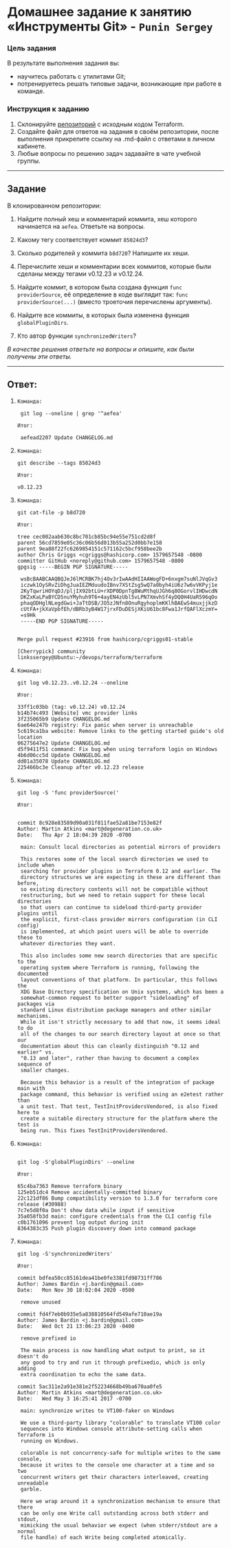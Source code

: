 # Домашнее задание к занятию «Инструменты Git» - `Punin Sergey`

### Цель задания

В результате выполнения задания вы:

* научитесь работать с утилитами Git;
* потренируетесь решать типовые задачи, возникающие при работе в команде. 

### Инструкция к заданию

1. Склонируйте [репозиторий](https://github.com/hashicorp/terraform) с исходным кодом Terraform.
2. Создайте файл для ответов на задания в своём репозитории, после выполнения прикрепите ссылку на .md-файл с ответами в личном кабинете.
3. Любые вопросы по решению задач задавайте в чате учебной группы.

------

## Задание

В клонированном репозитории:

1. Найдите полный хеш и комментарий коммита, хеш которого начинается на `aefea`.
Ответьте на вопросы.

2. Какому тегу соответствует коммит `85024d3`?
3. Сколько родителей у коммита `b8d720`? Напишите их хеши.
4. Перечислите хеши и комментарии всех коммитов, которые были сделаны между тегами  v0.12.23 и v0.12.24.
5. Найдите коммит, в котором была создана функция `func providerSource`, её определение в коде выглядит так: `func providerSource(...)` (вместо троеточия перечислены аргументы).
6. Найдите все коммиты, в которых была изменена функция `globalPluginDirs`.
7. Кто автор функции `synchronizedWriters`? 

*В качестве решения ответьте на вопросы и опишите, как были получены эти ответы.*

---

## Ответ:
1. `Команда:`
   
   ```
    git log --oneline | grep '^aefea'
   
   ```
   
    `Итог:`
   
   ```
    aefead2207 Update CHANGELOG.md
   
   ```

2. `Команда:`

   ```
   git describe --tags 85024d3
   ```
   
   `Итог:`
   
   ```
   v0.12.23
   
   ```
3. `Команда:`

   ```
   git cat-file -p b8d720

   ```
   
   `Итог:`
   
   ```
   tree cec002aab630c8bc701cb85bc94e55e751cd2d8f
   parent 56cd7859e05c36c06b56d013b55a252d0bb7e158
   parent 9ea88f22fc6269854151c571162c5bcf958bee2b
   author Chris Griggs <cgriggs@hashicorp.com> 1579657548 -0800
   committer GitHub <noreply@github.com> 1579657548 -0800
   gpgsig -----BEGIN PGP SIGNATURE-----

    wsBcBAABCAAQBQJeJ6lMCRBK7hj4Ov3rIwAAdHIIAAWogFD+6nxgm7suNlJVqGv3
    iczwk1OySRvZiDhgJuaIEZMduudoIBnv7XStZsg5wQ7a0byh4iU6z7w6vVKPyj1e
    2KyTqwriHOYqDJ/pljIX92btLU+rXDP0DpnTg8WuMthqUJGh6q8OGorvlIHDwcdN
    DKZxKaLPaBYCD5nuYMyhuh9T6+4ayEN4zUbl5vLPN7XmvhSf4yDQ0H4UaR596qOo
    phaqODHglNLegdGwi+JaTtDSB/JO5zJNfn8OnuRgyhoplmKKlhBAEwS4muxjjkzD
    cUtFA+jkXaVpbfEh/dBRb3yB4W17jrxFDuDESjXKiU61bc8Fwa1JrfQAFlXczmY=
    =s9Hk
    -----END PGP SIGNATURE-----


   Merge pull request #23916 from hashicorp/cgriggs01-stable

   [Cherrypick] community linkssergey@Ubuntu:~/devops/terraform/terraform
   
   ```
4. `Команда:`

   ```
   git log v0.12.23..v0.12.24 --oneline
   
   ```
   `Итог:`
   
   ```
   33ff1c03bb (tag: v0.12.24) v0.12.24
   b14b74c493 [Website] vmc provider links
   3f235065b9 Update CHANGELOG.md
   6ae64e247b registry: Fix panic when server is unreachable
   5c619ca1ba website: Remove links to the getting started guide's old location
   06275647e2 Update CHANGELOG.md
   d5f9411f51 command: Fix bug when using terraform login on Windows
   4b6d06cc5d Update CHANGELOG.md
   dd01a35078 Update CHANGELOG.md
   225466bc3e Cleanup after v0.12.23 release

   ```

5. `Команда:`

   ```
   git log -S 'func providerSource('

   ```
   
   
   `Итог:`
   ```
   
   commit 8c928e83589d90a031f811fae52a81be7153e82f
   Author: Martin Atkins <mart@degeneration.co.uk>
   Date:   Thu Apr 2 18:04:39 2020 -0700

    main: Consult local directories as potential mirrors of providers

    This restores some of the local search directories we used to include when
    searching for provider plugins in Terraform 0.12 and earlier. The
    directory structures we are expecting in these are different than before,
    so existing directory contents will not be compatible without
    restructuring, but we need to retain support for these local directories
    so that users can continue to sideload third-party provider plugins until
    the explicit, first-class provider mirrors configuration (in CLI config)
    is implemented, at which point users will be able to override these to
    whatever directories they want.

    This also includes some new search directories that are specific to the
    operating system where Terraform is running, following the documented
    layout conventions of that platform. In particular, this follows the
    XDG Base Directory specification on Unix systems, which has been a
    somewhat-common request to better support "sideloading" of packages via
    standard Linux distribution package managers and other similar mechanisms.
    While it isn't strictly necessary to add that now, it seems ideal to do
    all of the changes to our search directory layout at once so that our
    documentation about this can cleanly distinguish "0.12 and earlier" vs.
    "0.13 and later", rather than having to document a complex sequence of
    smaller changes.

    Because this behavior is a result of the integration of package main with
    package command, this behavior is verified using an e2etest rather than
    a unit test. That test, TestInitProvidersVendored, is also fixed here to
    create a suitable directory structure for the platform where the test is
    being run. This fixes TestInitProvidersVendored.
   
      ```

6. `Команда:`
      
      ```
      
      git log -S'globalPluginDirs' --oneline

      ```
      
      `Итог:`
 
      ```
      65c4ba7363 Remove terraform binary
      125eb51dc4 Remove accidentally-committed binary
      22c121df86 Bump compatibility version to 1.3.0 for terraform core release (#30988)
      7c7e5d8f0a Don't show data while input if sensitive
      35a058fb3d main: configure credentials from the CLI config file
      c0b1761096 prevent log output during init
      8364383c35 Push plugin discovery down into command package
      
      ```
  
  7. `Команда:`
      
      ```
      git log -S'synchronizedWriters'  
      ```
      `Итог:`
      ```
      commit bdfea50cc85161dea41be0fe3381fd98731ff786
      Author: James Bardin <j.bardin@gmail.com>
      Date:   Mon Nov 30 18:02:04 2020 -0500

       remove unused

      commit fd4f7eb0b935e5a838810564fd549afe710ae19a
      Author: James Bardin <j.bardin@gmail.com>
      Date:   Wed Oct 21 13:06:23 2020 -0400

       remove prefixed io
   
       The main process is now handling what output to print, so it doesn't do
       any good to try and run it through prefixedio, which is only adding
       extra coordination to echo the same data.

      commit 5ac311e2a91e381e2f52234668b49ba670aa0fe5
      Author: Martin Atkins <mart@degeneration.co.uk>
      Date:   Wed May 3 16:25:41 2017 -0700

       main: synchronize writes to VT100-faker on Windows
   
       We use a third-party library "colorable" to translate VT100 color
       sequences into Windows console attribute-setting calls when Terraform is
       running on Windows.
   
       colorable is not concurrency-safe for multiple writes to the same console,
       because it writes to the console one character at a time and so two
       concurrent writers get their characters interleaved, creating unreadable
       garble.
   
       Here we wrap around it a synchronization mechanism to ensure that there
       can be only one Write call outstanding across both stderr and stdout,
       mimicking the usual behavior we expect (when stderr/stdout are a normal
       file handle) of each Write being completed atomically.
      

